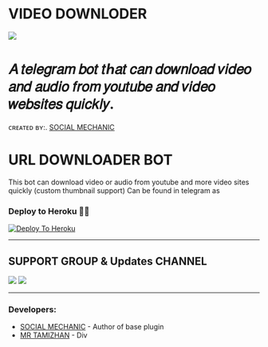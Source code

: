 # VIDEO DOWNLODER

<a href="https://t.me/social_mechanic_1997"><IMG src="https://telegra.ph/file/6caec29bf58337953a4b4.png"></a>
# 𝐴 𝑡𝑒𝑙𝑒𝑔𝑟𝑎𝑚 𝑏𝑜𝑡 𝑡ℎ𝑎𝑡 𝑐𝑎𝑛 𝑑𝑜𝑤𝑛𝑙𝑜𝑎𝑑 𝑣𝑖𝑑𝑒𝑜 𝑎𝑛𝑑 𝑎𝑢𝑑𝑖𝑜 𝑓𝑟𝑜𝑚 𝑦𝑜𝑢𝑡𝑢𝑏𝑒 𝑎𝑛𝑑 𝑣𝑖𝑑𝑒𝑜 𝑤𝑒𝑏𝑠𝑖𝑡𝑒𝑠 𝑞𝑢𝑖𝑐𝑘𝑙𝑦.            
  ᴄʀᴇᴀᴛᴇᴅ ʙʏ:. [SOCIAL MECHANIC](https://t.me/social_mechanic_1997)
#  URL DOWNLOADER BOT

This bot can download video or audio from youtube and more video sites quickly (custom thumbnail support) Can be found in telegram as 

### Deploy to Heroku 🏃‍♂

[![Deploy To Heroku](https://www.herokucdn.com/deploy/button.svg)](https://heroku.com/deploy?template=https://github.com/SOCIAL-MECHANIC-TEAM-NRD/VIDEO-DOWNLODER)

------
## SUPPORT GROUP & Updates CHANNEL

<a href="https://t.me/tamil_chat_group_1"><img src="https://img.shields.io/badge/Join-Group%20Support-blue.svg?style=for-the-badge&logo=Telegram"></a> <a href="https://t.me/TECHNOLOGY_CORNER_1"><img src="https://img.shields.io/badge/Join-Updates%20Channel-blue.svg?style=for-the-badge&logo=Telegram"></a>

------

### Developers:

- [SOCIAL MECHANIC](https://github.com/SOCIAL-MECHANIC-TEAM-NRD) - Author of base plugin
- [MR TAMIZHAN](https://t.me/eye_black_lover) - Div



